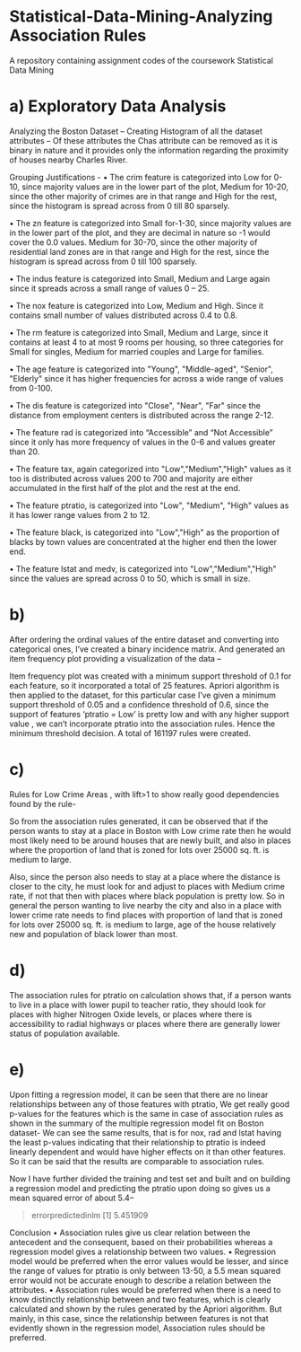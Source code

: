 # Statistical-Data-Mining-Analyzing Association Rules
A repository containing assignment codes of the coursework Statistical Data Mining

# a) Exploratory Data Analysis
Analyzing the Boston Dataset –
Creating Histogram of all the dataset attributes –
Of these attributes the Chas attribute can be removed as it is binary in nature and it provides only the information regarding the proximity of houses nearby Charles River.

Grouping Justifications -
•	The crim feature is categorized into Low for 0-10, since majority values are in the lower part of the plot,  Medium for 10-20, since the other majority of crimes are in that range and High for the rest, since the histogram is spread across from 0 till 80 sparsely.

•	The zn feature is categorized into Small for-1-30, since majority values are in the lower part of the plot, and they are decimal in nature so -1 would cover the 0.0 values.  Medium for 30-70, since the other majority of residential land zones are in that range and High for the rest, since the histogram is spread across from 0 till 100 sparsely.

•	The indus feature is categorized into Small, Medium and Large again since it spreads across a small range of values 0 – 25.

•	The nox feature is categorized into Low, Medium and High. Since it contains small number of values distributed across 0.4 to 0.8.

•	The rm feature is categorized into Small, Medium and Large, since it contains at least 4 to at most 9 rooms per housing, so three categories for Small for singles, Medium for married couples and Large for families.

•	The age feature is categorized into "Young", "Middle-aged", "Senior", "Elderly" since it has higher frequencies for across a wide range of values from 0-100.

•	The dis feature is categorized into "Close", "Near", "Far" since the distance from employment centers is distributed across the range 2-12.

•	The feature rad is categorized into “Accessible” and “Not Accessible” since it only has more frequency of values in the 0-6 and values greater than 20.

•	The feature tax, again categorized into "Low","Medium","High" values as it too is distributed across values 200 to 700 and majority are either accumulated in the first half of the plot and the rest at the end.

•	The feature ptratio, is categorized into "Low", "Medium", "High" values as it has lower range values from 2 to 12.

•	The feature black, is categorized into "Low","High" as the proportion of blacks by town values are concentrated at the higher end then the lower end.

•	The feature lstat and medv, is categorized into "Low","Medium","High"  since the values are spread across 0 to 50, which is small in size.
  
			
# b)
After ordering the ordinal values of the entire dataset and converting into categorical ones, I’ve created a binary incidence matrix. And generated an item frequency plot providing a visualization of the data –
 
	
Item frequency plot was created with a minimum support threshold of 0.1 for each feature, so it incorporated a total of 25 features.
Apriori algorithm is then applied to the dataset, for this particular case I’ve given a minimum support threshold of 0.05 and a confidence threshold of 0.6, since the support of features ‘ptratio = Low’ is pretty low and with any higher support value , we can’t incorporate ptratio into the association rules. Hence the minimum threshold decision.
A total of 161197 rules were created.
 
# c)
Rules for Low Crime Areas , with lift>1 to show really good dependencies found by the rule-
 
So from the association rules generated, it can be observed that if the person wants to stay at a place in Boston with Low crime rate then he would most likely need to be around houses that are newly built, and also in places where the proportion of land that is zoned for lots over 25000 sq. ft. is medium to large.
 
Also, since the person also needs to stay at a place where the distance is closer to the city, he must look for and adjust to places with Medium crime rate, if not that then with places where black population is pretty low.
So in general the person wanting to live nearby the city and also in a place with lower crime rate needs to find places with proportion of land that is zoned for lots over 25000 sq. ft. is medium to large, age of the house relatively new and population of black lower than most.

# d)
The association rules for ptratio on calculation shows that, if a person wants to live in a place with lower pupil to teacher ratio, they should look for places with higher Nitrogen Oxide levels, or places where  there is accessibility to radial highways  or places where there are generally lower status of population available.
 


# e)
 Upon fitting a regression model, it can be seen that there are no linear relationships between any of those features with ptratio, 
We get really good p-values for the features which is the same in case of association rules as shown in the summary of the multiple regression model fit on Boston dataset-
We can see the same results, that is for nox, rad and lstat having the least p-values indicating that their relationship to ptratio is indeed linearly dependent and would have higher effects on it than other features. So it can be said that the results are comparable to association rules.
 
Now I have further divided the training and test set and built and on building a regression model and predicting the ptratio upon doing so gives us a mean squared error of about 5.4–
> errorpredictedinlm
[1] 5.451909

Conclusion
•	Association rules give us clear relation between the antecedent and the consequent, based on their probabilities whereas a regression model gives a relationship between two values.
•	Regression model would be preferred when the error values would be lesser, and since the range of values for ptratio is only between 13-50, a 5.5 mean squared error would not be accurate enough to describe a relation between the attributes. 
•	Association rules would be preferred when there is a need to know distinctly relationship between and two features, which is clearly calculated and shown by the rules generated by the Apriori algorithm. But mainly, in this case, since the relationship between features is not that evidently shown in the regression model, Association rules should be preferred.
